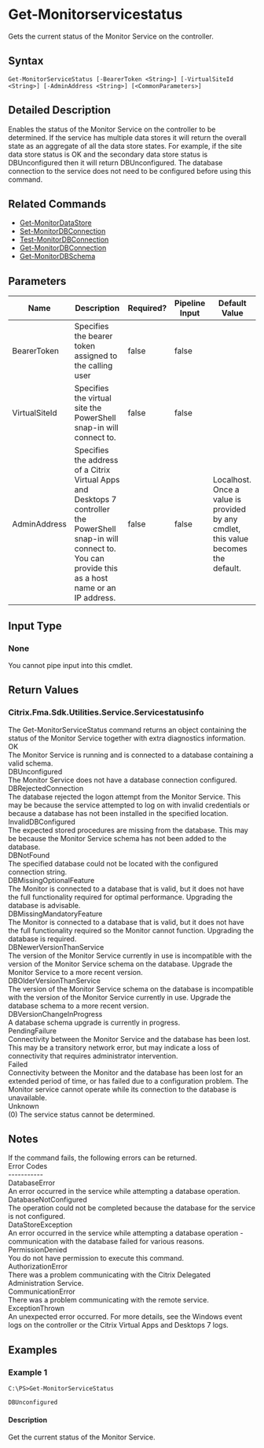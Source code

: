 ﻿
# Get-Monitorservicestatus
Gets the current status of the Monitor Service on the controller.
## Syntax
```
Get-MonitorServiceStatus [-BearerToken <String>] [-VirtualSiteId <String>] [-AdminAddress <String>] [<CommonParameters>]
```
## Detailed Description
Enables the status of the Monitor Service on the controller to be determined. If the service has multiple data stores it will return the overall state as an aggregate of all the data store states. For example, if the site data store status is OK and the secondary data store status is DBUnconfigured then it will return DBUnconfigured. The database connection to the service does not need to be configured before using this command.


## Related Commands

* [Get-MonitorDataStore](./Get-MonitorDataStore/)
* [Set-MonitorDBConnection](./Set-MonitorDBConnection/)
* [Test-MonitorDBConnection](./Test-MonitorDBConnection/)
* [Get-MonitorDBConnection](./Get-MonitorDBConnection/)
* [Get-MonitorDBSchema](./Get-MonitorDBSchema/)
## Parameters
| Name   | Description | Required? | Pipeline Input | Default Value |
| --- | --- | --- | --- | --- |
| BearerToken | Specifies the bearer token assigned to the calling user | false | false |  |
| VirtualSiteId | Specifies the virtual site the PowerShell snap-in will connect to. | false | false |  |
| AdminAddress | Specifies the address of a Citrix Virtual Apps and Desktops 7 controller the PowerShell snap-in will connect to. You can provide this as a host name or an IP address. | false | false | Localhost. Once a value is provided by any cmdlet, this value becomes the default. |

## Input Type

### None
You cannot pipe input into this cmdlet.
## Return Values

### Citrix.Fma.Sdk.Utilities.Service.Servicestatusinfo
The Get-MonitorServiceStatus command returns an object containing the status of the Monitor Service together with extra diagnostics information.<br>OK<br>    The Monitor Service is running and is connected to a database containing a valid schema.<br>DBUnconfigured<br>    The Monitor Service does not have a database connection configured.<br>DBRejectedConnection<br>    The database rejected the logon attempt from the Monitor Service.  This may be because the service attempted to log on with invalid credentials or because a database has not been installed in the specified location.<br>InvalidDBConfigured<br>    The expected stored procedures are missing from the database.  This may be because the Monitor Service schema has not been added to the database.<br>DBNotFound<br>    The specified database could not be located with the configured connection string.<br>DBMissingOptionalFeature<br>    The Monitor is connected to a database that is valid, but it does not have the full functionality required for optimal performance. Upgrading the database is advisable.<br>DBMissingMandatoryFeature<br>    The Monitor is connected to a database that is valid, but it does not have the full functionality required so the Monitor cannot function. Upgrading the database is required.<br>DBNewerVersionThanService<br>    The version of the Monitor Service currently in use is incompatible with the version of the Monitor Service schema on the database.  Upgrade the Monitor Service to a more recent version.<br>DBOlderVersionThanService<br>    The version of the Monitor Service schema on the database is incompatible with the version of the Monitor Service currently in use.  Upgrade the database schema to a more recent version.<br>DBVersionChangeInProgress<br>    A database schema upgrade is currently in progress.<br>PendingFailure<br>    Connectivity between the Monitor Service and the database has been lost. This may be a transitory network error, but may indicate a loss of connectivity that requires administrator intervention.<br>Failed<br>    Connectivity between the Monitor and the database has been lost for an extended period of time, or has failed due to a configuration problem. The Monitor service cannot operate while its connection to the database is unavailable.<br>Unknown<br>    (0) The service status cannot be determined.
## Notes
If the command fails, the following errors can be returned.<br>    Error Codes<br>    -----------<br>    DatabaseError<br>        An error occurred in the service while attempting a database operation.<br>    DatabaseNotConfigured<br>        The operation could not be completed because the database for the service is not configured.<br>    DataStoreException<br>        An error occurred in the service while attempting a database operation - communication with the database failed for various reasons.<br>    PermissionDenied<br>        You do not have permission to execute this command.<br>    AuthorizationError<br>        There was a problem communicating with the Citrix Delegated Administration Service.<br>    CommunicationError<br>        There was a problem communicating with the remote service.<br>    ExceptionThrown<br>        An unexpected error occurred.  For more details, see the Windows event logs on the controller or the Citrix Virtual Apps and Desktops 7 logs.
## Examples

### Example 1
```
C:\PS>Get-MonitorServiceStatus

DBUnconfigured
```
#### Description
Get the current status of the Monitor Service.
